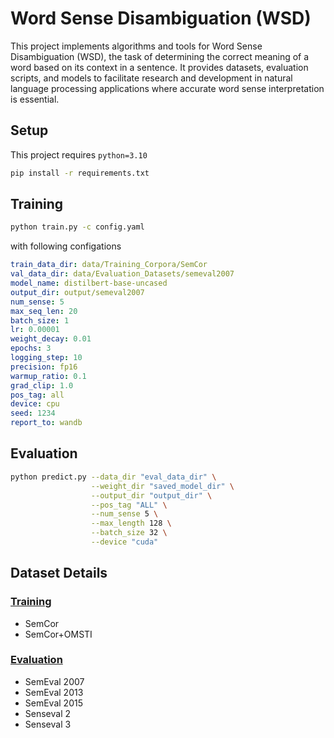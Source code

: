 # Word Sense Disambiguation (WSD) 
This project implements algorithms and tools for Word Sense Disambiguation (WSD), the task of determining the correct meaning of a word based on its context in a sentence. It provides datasets, evaluation scripts, and models to facilitate research and development in natural language processing applications where accurate word sense interpretation is essential.

## Setup
This project requires `python=3.10`

```bash
pip install -r requirements.txt
```

## Training 

```bash
python train.py -c config.yaml
```
with following configations
```yaml
train_data_dir: data/Training_Corpora/SemCor
val_data_dir: data/Evaluation_Datasets/semeval2007
model_name: distilbert-base-uncased
output_dir: output/semeval2007
num_sense: 5
max_seq_len: 20
batch_size: 1
lr: 0.00001
weight_decay: 0.01
epochs: 3
logging_step: 10
precision: fp16
warmup_ratio: 0.1
grad_clip: 1.0
pos_tag: all
device: cpu
seed: 1234
report_to: wandb
```

## Evaluation
```bash
python predict.py --data_dir "eval_data_dir" \
                  --weight_dir "saved_model_dir" \
                  --output_dir "output_dir" \
                  --pos_tag "ALL" \
                  --num_sense 5 \
                  --max_length 128 \
                  --batch_size 32 \
                  --device "cuda"
```

## Dataset Details

### [Training](https://lcl.uniroma1.it/wsdeval/training-data)
- SemCor
- SemCor+OMSTI
### [Evaluation](https://lcl.uniroma1.it/wsdeval/evaluation-data)
- SemEval 2007
- SemEval 2013
- SemEval 2015
- Senseval 2
- Senseval 3
